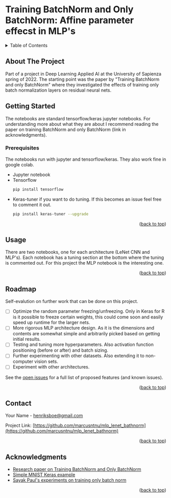# Training BatchNorm and Only BatchNorm: Affine parameter effecst in MLP's
<div id="top"></div>


<!-- TABLE OF CONTENTS -->
<details>
  <summary>Table of Contents</summary>
  <ol>
    <li>
      <a href="#about-the-project">About The Project</a>
      <ul>
        <li><a href="#built-with">Built With</a></li>
      </ul>
    </li>
    <li>
      <a href="#getting-started">Getting Started</a>
      <ul>
        <li><a href="#prerequisites">Prerequisites</a></li>
        <li><a href="#installation">Installation</a></li>
      </ul>
    </li>
    <li><a href="#usage">Usage</a></li>
    <li><a href="#roadmap">Roadmap</a></li>
    <li><a href="#contact">Contact</a></li>
    <li><a href="#acknowledgments">Acknowledgments</a></li>
  </ol>
</details>



<!-- ABOUT THE PROJECT -->
## About The Project
Part of a project in Deep Learning Applied AI at the University of Sapienza spring of 2022. The starting point was the paper by "Training BatchNorm and only BatchNorm" where they investigated the effects of training only batch normalization
layers on residual neural nets.

<!-- GETTING STARTED -->
## Getting Started
The notebooks are standard tensorflow/keras jupyter notebooks. For understanding more about what they are about I recommend reading the paper on training BatchNorm and only BatchNorm (link in acknowledgments).


### Prerequisites

The notebooks run with jupyter and tensorflow/keras. They also work fine in google colab.

* Jupyter notebook
* Tensorflow
  ```sh
  pip install tensorflow
  ```
* Keras-tuner if you want to do tuning. If this becomes an issue feel free to comment it out.
  ```sh
  pip install keras-tuner --upgrade
  ```

<p align="right">(<a href="#top">back to top</a>)</p>


<!-- USAGE EXAMPLES -->
## Usage

There are two notebooks, one for each architecture (LeNet CNN and MLP's). Each notebook has a tuning section at the bottom where the tuning is commented out. For this project the MLP notebook is the interesting one.

<p align="right">(<a href="#top">back to top</a>)</p>



<!-- ROADMAP -->
## Roadmap
Self-evalution on further work that can be done on this project.
- [ ] Optimize the random parameter freezing/unfreezing. Only in Keras for R is it possible to freeze certain weights, this could come soon and easily speed up runtime for the larger nets.
- [ ] More rigorous MLP architecture design. As it is the dimensions and contents are somewhat simple and arbitrarily picked based on getting initial results.
- [ ] Testing and tuning more hyperparameters. Also activation function positioning (before or after) and batch sizing.
- [ ] Further experimenting with other datasets. Also extending it to non-computer vision sets.
- [ ] Experiment with other architectures.

See the [open issues](https://github.com/marcusntnu/mlp_lenet_bathnorm/issues) for a full list of proposed features (and known issues).

<p align="right">(<a href="#top">back to top</a>)</p>


<!-- CONTACT -->
## Contact

Your Name - henriksboe@gmail.com

Project Link: [https://github.com/marcusntnu/mlp_lenet_bathnorm](https://github.com/marcusntnu/mlp_lenet_bathnorm)

<p align="right">(<a href="#top">back to top</a>)</p>



<!-- ACKNOWLEDGMENTS -->
## Acknowledgments

* [Research paper on Training BatchNorm and Only BatchNorm](https://arxiv.org/abs/2003.00152)
* [Simple MNIST Keras example](https://keras.io/examples/vision/mnist_convnet/)
* [Sayak Paul's experiments on training only batch norm](https://wandb.ai/sayakpaul/training-bn-only/reports/How-powerful-the-randrom-features-of-a-CNN-can-be%3F--VmlldzoxMTIxODA)

<p align="right">(<a href="#top">back to top</a>)</p>

